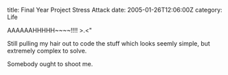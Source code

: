 title: Final Year Project Stress Attack
date: 2005-01-26T12:06:00Z
category: Life

AAAAAAHHHHH~~~~!!!! >.<"

Still pulling my hair out to code the stuff which looks seemly simple, but extremely complex to solve.

Somebody ought to shoot me.
